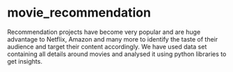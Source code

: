 # movie_recommendation
Recommendation projects have become very popular and are huge advantage to Netflix, Amazon and many more to identify the taste of their audience and target their content accordingly. We have used data set containing all details around movies and analysed it using python libraries to get insights.

